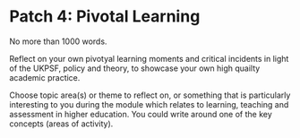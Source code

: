 # Patch 4: Pivotal Learning

No more than 1000 words.

Reflect on your own pivotyal learning moments and critical incidents in light
of the UKPSF, policy and theory, to showcase your own high quailty academic
practice.

Choose topic area(s) or theme to reflect on, or something that is particularly
interesting to you during the module which relates to learning, teaching and
assessment in higher education. You could write around one of the key concepts
(areas of activity).
